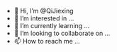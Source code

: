 - 👋 Hi, I’m @QiJiexing
- 👀 I’m interested in ...
- 🌱 I’m currently learning ...
- 💞️ I’m looking to collaborate on ...
- 📫 How to reach me ...

<!---
QiJiexing/QiJiexing is a ✨ special ✨ repository because its `README.md` (this file) appears on your GitHub profile.
You can click the Preview link to take a look at your changes.
--->
